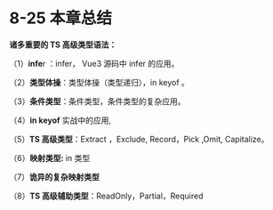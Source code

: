 # 8-25 本章总结

**诸多重要的 TS 高级类型语法：**

（1）**infe**r ：infer， Vue3 源码中 infer 的应用。

（2）**类型体操**：类型体操（类型递归），in keyof 。

（3）**条件类型**：条件类型，条件类型的复杂应用。

（4）**in keyof** 实战中的应用,

（5）**TS 高级类型**：Extract ，Exclude, Record，Pick ,Omit, Capitalize。

（6）**映射类型:** in 类型

（7）**诡异的复杂映射类型**

（8）**TS 高级辅助类型**：ReadOnly，Partial，Required

